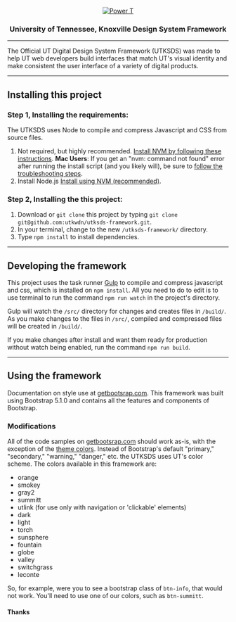 <p align="center">
  <a href="https://www.utk.edu/">
    <img src="https://images.utk.edu/designsystem/2020/assets/i/icon-114x114.png" alt="Power T">
  </a>
</p>

<h3 align="center">University of Tennessee, Knoxville Design System Framework</h3>

---

The Official UT Digital Design System Framework (UTKSDS) was made to help UT web developers build interfaces that match UT's visual identity and make consistent the user interface of a variety of digital products.

---

## Installing this project

### Step 1, Installing the requirements:

The UTKSDS uses Node to compile and compress Javascript and CSS from source files.

1. Not required, but highly recommended. [Install NVM by following these instructions](https://github.com/nvm-sh/nvm#installing-and-updating). **Mac Users**: If you get an "nvm: command not found" error after running the install script (and you likely will), be sure to [follow the troubleshooting steps](https://github.com/nvm-sh/nvm#troubleshooting-on-macos).
2. Install Node.js [Install using NVM (recommended)](https://www.linode.com/docs/guides/how-to-install-use-node-version-manager-nvm/#using-nvm-to-install-node).

### Step 2, Installing the this project:

1. Download or `git clone` this project by typing `git clone git@github.com:utkwdn/utksds-framework.git`.
2. In your terminal, change to the new `/utksds-framework/` directory.
3. Type `npm install` to install dependencies.

---

## Developing the framework

This project uses the task runner [Gulp](https://gulpjs.com/) to compile and compress javascript and css, which is installed on `npm install`. All you need to do to edit is to use terminal to run the command `npm run watch` in the project's directory.

Gulp will watch the `/src/` directory for changes and creates files in `/build/`. As you make changes to the files in `/src/`, compiled and compressed files will be created in `/build/`.

If you make changes after install and want them ready for production without watch being enabled, run the command `npm run build`.

---

## Using the framework

Documentation on style use at [getbootsrap.com](https://getbootstrap.com). This framework was built using Bootstrap 5.1.0 and contains all the features and components of Bootstrap.

### Modifications

All of the code samples on [getbootsrap.com](https://getbootstrap.com) should work as-is, with the exception of the [theme colors](https://getbootstrap.com/docs/5.1/customize/color/). Instead of Bootstrap's default "primary," "secondary," "warning," "danger," etc. the UTKSDS uses UT's color scheme. The colors available in this framework are:

- orange
- smokey   
- gray2     
- summitt
- utlink (for use only with navigation or 'clickable' elements)
- dark
- light
- torch
- sunsphere
- fountain
- globe
- valley
- switchgrass
- leconte

So, for example, were you to see a bootstrap class of `btn-info`, that would not work. You'll need to use one of our colors, such as `btn-summitt`.

#### Thanks
